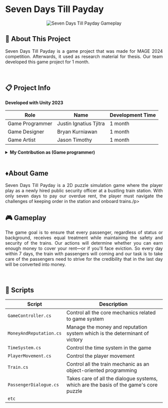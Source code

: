 # Seven Days Till Payday

<p align="center">
<img src="https://github.com/jtntjtra04/jtntjtra04/blob/81d63d0a4fcf6321090c252ca32987d10bd55981/seven_days_till_payday_demo.gif" alt="Seven Days Till Payday Gameplay">
</p>

## 🔴 About This Project
<p align="justify">Seven Days Till Payday is a game project that was made for MAGE 2024 competition. Afterwards, it used as research material for thesis. Our team developed this game project for 1 month. </p>

<br>

## 📋 Project Info

<b> Developed with Unity 2023 </b>

| **Role** | **Name** | **Development Time** 
| - | - | - |
| Game Programmer | Justin Ignatius Tjitra | 1 month |
| Game Designer | Bryan Kurniawan | 1 month |
| Game Artist | Jason Timothy | 1 month |

<details>
<summary> <b> My Contribution as (Game programmer)</b> </summary>

- Train Movement and Mechanic
- Time and Day System
- Puzzle Mechanics
- Camera System
- UI Navigation
- Program All Passenger Objects
- Menu
- Environment
- Audio Programming
- Bug Fixing

</details>

<br>

## ♦️About Game
<p align="justify">Seven Days Till Payday is a 2D puzzle simulation game where the player play as a newly hired public security officer at a bustling train station. With only seven days to pay our overdue rent, the player must navigate the challenges of keeping order in the station and onboard trains./p>

<br>

## 🎮 Gameplay
<p align="justify">The game goal is to ensure that every passenger, regardless of status or background, receives equal treatment while maintaining the safety and security of the trains. Our actions will determine whether you can earn enough money to cover your rent—or if you'll face eviction. So every day within 7 days, the train with passengers will coming and our task is to take care of the passengers need to strive for the credibility that in the last day will be converted into money.</p>

<br>

## 📜 Scripts

|  Script       | Description                                                  |
| ------------------- | ------------------------------------------------------------ |
| `GameController.cs` | Control all the core mechanics related to game system |
| `MoneyAndReputation.cs`  | Manage the money and reputation system which is the determinant of victory |
| `TimeSystem.cs`  | Control the time system in the game |
| `PlayerMovement.cs`  | Control the player movement |
| `Train.cs`  | Control all the train mechanic as an object-oriented programming |
| `PassengerDialogue.cs`  | Takes care of all the dialogue systems, which are the basis of the game's core puzzle |
| `etc`  |

<br>
